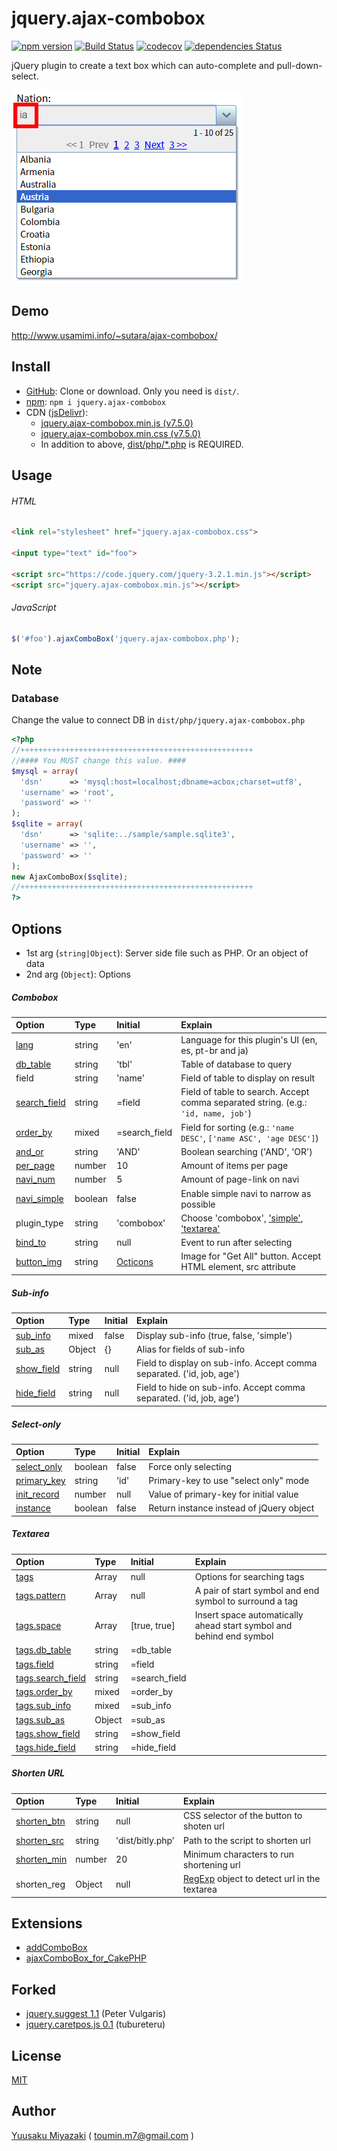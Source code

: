 # jquery.ajax-combobox

[![npm version](https://img.shields.io/npm/v/jquery.ajax-combobox.svg)](https://www.npmjs.com/package/jquery.ajax-combobox)
[![Build Status](https://travis-ci.org/sutara79/jquery.ajax-combobox.svg?branch=master)](https://travis-ci.org/sutara79/jquery.ajax-combobox)
[![codecov](https://codecov.io/gh/sutara79/jquery.ajax-combobox/branch/master/graph/badge.svg)](https://codecov.io/gh/sutara79/jquery.ajax-combobox)
[![dependencies Status](https://david-dm.org/sutara79/jquery.ajax-combobox/status.svg)](https://david-dm.org/sutara79/jquery.ajax-combobox)

jQuery plugin to create a text box which can auto-complete and pull-down-select.

![image](sample/img/001.png)

## Demo
http://www.usamimi.info/~sutara/ajax-combobox/


## Install
- [GitHub](https://github.com/sutara79/jquery.ajax-combobox): Clone or download. Only you need is `dist/`.
- [npm](https://www.npmjs.com/package/jquery.ajax-combobox): `npm i jquery.ajax-combobox`
- CDN ([jsDelivr](https://www.jsdelivr.com/)):
    - [jquery.ajax-combobox.min.js (v7.5.0)](https://cdn.jsdelivr.net/npm/jquery.ajax-combobox@7.5.0/dist/js/jquery.ajax-combobox.min.js)
    - [jquery.ajax-combobox.min.css (v7.5.0)](https://cdn.jsdelivr.net/npm/jquery.ajax-combobox@7.5.0/dist/css/jquery.ajax-combobox.min.css)
    - In addition to above, [dist/php/\*.php](https://github.com/sutara79/jquery.ajax-combobox/tree/master/dist/php) is REQUIRED.


## Usage
###### HTML
``` html
<link rel="stylesheet" href="jquery.ajax-combobox.css">

<input type="text" id="foo">

<script src="https://code.jquery.com/jquery-3.2.1.min.js"></script>
<script src="jquery.ajax-combobox.min.js"></script>
```

###### JavaScript
``` javascript
$('#foo').ajaxComboBox('jquery.ajax-combobox.php');
```

## Note
### Database
Change the value to connect DB in `dist/php/jquery.ajax-combobox.php`

``` php
<?php
//++++++++++++++++++++++++++++++++++++++++++++++++++++
//#### You MUST change this value. ####
$mysql = array(
  'dsn'      => 'mysql:host=localhost;dbname=acbox;charset=utf8',
  'username' => 'root',
  'password' => ''
);
$sqlite = array(
  'dsn'      => 'sqlite:../sample/sample.sqlite3',
  'username' => '',
  'password' => ''
);
new AjaxComboBox($sqlite);
//++++++++++++++++++++++++++++++++++++++++++++++++++++
?>
```

## Options
- 1st arg (`string|Object`): Server side file such as PHP. Or an object of data
- 2nd arg (`Object`): Options

##### Combobox
|Option|Type|Initial|Explain|
|:--|:--|:--|:--|
|[lang](http://www.usamimi.info/~sutara/ajax-combobox/sample/basic.html#sample01_07)|string|'en'|Language for this plugin's UI (en, es, pt-br and ja)|
|[db_table](http://www.usamimi.info/~sutara/ajax-combobox/sample/basic.html#sample01_01)|string|'tbl'|Table of database to query|
|field|string|'name'|Field of table to display on result|
|[search_field](http://www.usamimi.info/~sutara/ajax-combobox/sample/basic.html#sample01_04)|string|=field|Field of table to search. Accept comma separated string. (e.g.: `'id, name, job'`)|
|[order_by](http://www.usamimi.info/~sutara/ajax-combobox/sample/basic.html#sample01_06)|mixed|=search_field|Field for sorting (e.g.: `'name DESC'`, `['name ASC', 'age DESC']`)|
|[and_or](http://www.usamimi.info/~sutara/ajax-combobox/sample/basic.html#sample01_05)|string|'AND'|Boolean searching ('AND', 'OR')|
|[per_page](http://www.usamimi.info/~sutara/ajax-combobox/sample/basic.html#sample01_02)|number|10|Amount of items per page|
|[navi_num](http://www.usamimi.info/~sutara/ajax-combobox/sample/basic.html#sample01_02)|number|5|Amount of page-link on navi|
|[navi_simple](http://www.usamimi.info/~sutara/ajax-combobox/sample/basic.html#sample01_03)|boolean|false|Enable simple navi to narrow as possible|
|plugin_type|string|'combobox'|Choose 'combobox', ['simple'](http://www.usamimi.info/~sutara/ajax-combobox/sample/others.html#sample07_01), ['textarea'](http://www.usamimi.info/~sutara/ajax-combobox/sample/text-area.html#sample08_01)|
|[bind_to](http://www.usamimi.info/~sutara/ajax-combobox/sample/others.html#sample06_01)|string|null|Event to run after selecting|
|[button_img](http://www.usamimi.info/~sutara/ajax-combobox/sample/others.html#button-image)|string|[Octicons](https://octicons.github.com/icon/chevron-down/)|Image for "Get All" button. Accept HTML element, src attribute|

##### Sub-info
|Option|Type|Initial|Explain|
|:--|:--|:--|:--|
|[sub_info](http://www.usamimi.info/~sutara/ajax-combobox/sample/sub-info.html#sample02_01)|mixed|false|Display sub-info (true, false, 'simple')|
|[sub_as](http://www.usamimi.info/~sutara/ajax-combobox/sample/sub-info.html#sample02_02)|Object|{}|Alias for fields of sub-info|
|[show_field](http://www.usamimi.info/~sutara/ajax-combobox/sample/sub-info.html#sample02_03)|string|null|Field to display on sub-info. Accept comma separated. ('id, job, age')|
|[hide_field](http://www.usamimi.info/~sutara/ajax-combobox/sample/sub-info.html#sample02_04)|string|null|Field to hide on sub-info. Accept comma separated. ('id, job, age')|

##### Select-only
|Option|Type|Initial|Explain|
|:--|:--|:--|:--|
|[select_only](http://www.usamimi.info/~sutara/ajax-combobox/sample/others.html#sample03_01)|boolean|false|Force only selecting|
|[primary_key](http://www.usamimi.info/~sutara/ajax-combobox/sample/others.html#sample03_02)|string|'id'|Primary-key to use "select only" mode|
|[init_record](http://www.usamimi.info/~sutara/ajax-combobox/sample/others.html#sample04_01)|number|null|Value of primary-key for initial value|
|[instance](http://www.usamimi.info/~sutara/ajax-combobox/sample/others.html#sample07_02)|boolean|false|Return instance instead of jQuery object|

##### Textarea
|Option|Type|Initial|Explain|
|:--|:--|:--|:--|
|[tags](http://www.usamimi.info/~sutara/ajax-combobox/sample/text-area.html#sample08_01)|Array|null|Options for searching tags|
|[tags.pattern](http://www.usamimi.info/~sutara/ajax-combobox/sample/text-area.html#sample08_01)|Array|null|A pair of start symbol and end symbol to surround a tag|
|[tags.space](http://www.usamimi.info/~sutara/ajax-combobox/sample/text-area.html#sample08_02)|Array|[true, true]|Insert space automatically ahead start symbol and behind end symbol|
|[tags.db_table](http://www.usamimi.info/~sutara/ajax-combobox/sample/text-area.html#sample08_05)|string|=db_table||
|[tags.field](http://www.usamimi.info/~sutara/ajax-combobox/sample/text-area.html#sample08_05)|string|=field||
|[tags.search_field](http://www.usamimi.info/~sutara/ajax-combobox/sample/text-area.html#sample08_05)|string|=search_field||
|[tags.order_by](http://www.usamimi.info/~sutara/ajax-combobox/sample/text-area.html#sample08_05)|mixed|=order_by||
|[tags.sub_info](http://www.usamimi.info/~sutara/ajax-combobox/sample/text-area.html#sample08_05)|mixed|=sub_info||
|[tags.sub_as](http://www.usamimi.info/~sutara/ajax-combobox/sample/text-area.html#sample08_05)|Object|=sub_as||
|[tags.show_field](http://www.usamimi.info/~sutara/ajax-combobox/sample/text-area.html#sample08_05)|string|=show_field||
|[tags.hide_field](http://www.usamimi.info/~sutara/ajax-combobox/sample/text-area.html#sample08_05)|string|=hide_field||

##### Shorten URL
|Option|Type|Initial|Explain|
|:--|:--|:--|:--|
|[shorten_btn](http://www.usamimi.info/~sutara/ajax-combobox/sample/text-area.html#sample08_06)|string|null|CSS selector of the button to shoten url|
|[shorten_src](http://www.usamimi.info/~sutara/ajax-combobox/sample/text-area.html#sample08_06)|string|'dist/bitly.php'|Path to the script to shorten url|
|[shorten_min](http://www.usamimi.info/~sutara/ajax-combobox/sample/text-area.html#sample08_06)|number|20|Minimum characters to run shortening url|
|shorten_reg|Object|null|[RegExp](https://developer.mozilla.org/en-US/docs/Web/JavaScript/Reference/Global_Objects/RegExp) object to detect url in the textarea|


## Extensions
- [addComboBox](http://www.usamimi.info/~sutara/sample/addComboBox/)
- [ajaxComboBox_for_CakePHP](https://github.com/sutara79/ajaxComboBox_for_CakePHP)


## Forked
- [jquery.suggest 1.1](http://www.vulgarisoverip.com/2007/08/06/jquerysuggest-11/) (Peter Vulgaris)
- [jquery.caretpos.js 0.1](http://d.hatena.ne.jp/tubureteru/20110101/) (tubureteru)


## License
[MIT](http://www.opensource.org/licenses/mit-license.php)


## Author
[Yuusaku Miyazaki](http://d.hatena.ne.jp/sutara_lumpur/20090124/1232781879)
( <toumin.m7@gmail.com> )

